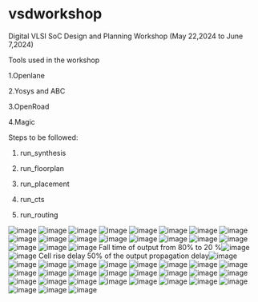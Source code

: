 # vsdworkshop
Digital VLSI SoC Design and Planning Workshop (May 22,2024 to June 7,2024)

Tools used in the workshop

1.Openlane

2.Yosys and ABC

3.OpenRoad

4.Magic


Steps to be followed:

1. run_synthesis

2. run_floorplan

3. run_placement

4. run_cts

5. run_routing

   
![image](https://github.com/radharamyaN/vsdworkshop/assets/170639364/31243732-ccc7-4840-94f7-30365a0e527b)
![image](https://github.com/radharamyaN/vsdworkshop/assets/170639364/e1bba034-ba60-4df2-ae87-2df00da7e8f5)
![image](https://github.com/radharamyaN/vsdworkshop/assets/170639364/08a243ad-d973-45a2-a469-01a6008fd405)
![image](https://github.com/radharamyaN/vsdworkshop/assets/170639364/4e4d911a-4d75-424b-8706-782413e44e53)
![image](https://github.com/radharamyaN/vsdworkshop/assets/170639364/498860db-a5c5-4644-94d7-150709fd946c)
![image](https://github.com/radharamyaN/vsdworkshop/assets/170639364/66232883-cac2-4fcb-9410-1dad61075776)
![image](https://github.com/radharamyaN/vsdworkshop/assets/170639364/947c2884-f402-4dd1-9cb4-c8c600ca419b)
![image](https://github.com/radharamyaN/vsdworkshop/assets/170639364/55c93193-b2ed-4b20-a118-8fc49b251f33)
![image](https://github.com/radharamyaN/vsdworkshop/assets/170639364/f2383213-ab95-4f50-8f9d-9a35adc21bee)
![image](https://github.com/radharamyaN/vsdworkshop/assets/170639364/16340dba-9f3b-4a17-adc6-32ec6fd7127b)
![image](https://github.com/radharamyaN/vsdworkshop/assets/170639364/fddb5078-6435-4a38-9907-4f5e0236351d)
![image](https://github.com/radharamyaN/vsdworkshop/assets/170639364/37c37970-06c2-4cb4-beee-ed2427c1dcb7)
![image](https://github.com/radharamyaN/vsdworkshop/assets/170639364/0eb8b83e-04db-466d-aafc-8f31fdc9d6d4)
![image](https://github.com/radharamyaN/vsdworkshop/assets/170639364/bc609ed1-de46-46f9-84ee-d8fdadc42534)
![image](https://github.com/radharamyaN/vsdworkshop/assets/170639364/e0e48d44-0174-4b87-8a9b-eb80300e7348)
![image](https://github.com/radharamyaN/vsdworkshop/assets/170639364/516a488a-a6c8-45f5-986a-1dc732f9cfab)
![image](https://github.com/radharamyaN/vsdworkshop/assets/170639364/35002baa-bc3c-4c23-8e7d-c7ff21137d25)
![image](https://github.com/radharamyaN/vsdworkshop/assets/170639364/4c26fc38-5ec8-4548-a4c4-fd8119d47df8)
![image](https://github.com/radharamyaN/vsdworkshop/assets/170639364/a2a64f80-6456-48e9-83ca-a28b99e0c095)
Fall time of output from 80% to 20 %![image](https://github.com/radharamyaN/vsdworkshop/assets/170639364/0006338d-b241-427f-bef7-1be3a3548783)
![image](https://github.com/radharamyaN/vsdworkshop/assets/170639364/4e310689-ee78-4b03-88e1-e012ec3c8642)
Cell rise  delay 50% of the output propagation delay![image](https://github.com/radharamyaN/vsdworkshop/assets/170639364/f678f9ef-98dc-43df-a34e-3271e7ce1f76)
![image](https://github.com/radharamyaN/vsdworkshop/assets/170639364/4bcf5bb0-aee6-4418-bfe8-e803334b9c2a)
![image](https://github.com/radharamyaN/vsdworkshop/assets/170639364/2c07e354-c210-4b83-92c3-1b72130adb67)
![image](https://github.com/radharamyaN/vsdworkshop/assets/170639364/c7d67552-b5c8-4e90-8a80-3a551f07bfed)
![image](https://github.com/radharamyaN/vsdworkshop/assets/170639364/9c217d33-57f0-40c1-81e0-32d84a97484b)
![image](https://github.com/radharamyaN/vsdworkshop/assets/170639364/e977936f-a892-4703-8c75-b7c526f8b7c7)
![image](https://github.com/radharamyaN/vsdworkshop/assets/170639364/dd9f4e1d-89a0-4e40-a95c-3ac08ed1bfe8)
![image](https://github.com/radharamyaN/vsdworkshop/assets/170639364/359dc8ab-c0b5-4330-a4a8-7bc1b53c193d)
![image](https://github.com/radharamyaN/vsdworkshop/assets/170639364/ad76cabb-9755-407c-8ba7-5ce0ada77cf2)
![image](https://github.com/radharamyaN/vsdworkshop/assets/170639364/00869726-6850-4648-8827-cee4e85be58c)
![image](https://github.com/radharamyaN/vsdworkshop/assets/170639364/cc974fa1-2c37-4c68-b36f-ec844c2b8462)
![image](https://github.com/radharamyaN/vsdworkshop/assets/170639364/4fceab43-31d9-4ece-988b-03196fc69bda)
![image](https://github.com/radharamyaN/vsdworkshop/assets/170639364/558aab4f-500f-4022-b159-753ee95b6053)
![image](https://github.com/radharamyaN/vsdworkshop/assets/170639364/c4b7d9c1-ffbb-4cd0-abbe-3592aeb04849)
![image](https://github.com/radharamyaN/vsdworkshop/assets/170639364/c7737f23-c6cd-4094-ab05-1681788b9abb)
![image](https://github.com/radharamyaN/vsdworkshop/assets/170639364/8346afdb-b64f-44b5-9d15-746986471c7e)
![image](https://github.com/radharamyaN/vsdworkshop/assets/170639364/42c6f2f0-8c8a-48e0-aab4-834d17947f84)
![image](https://github.com/radharamyaN/vsdworkshop/assets/170639364/d8907c51-f19e-4bbe-b32f-f8f886215c9e)
![image](https://github.com/radharamyaN/vsdworkshop/assets/170639364/bec208e0-09af-4c24-b8ec-7a1211026409)
![image](https://github.com/radharamyaN/vsdworkshop/assets/170639364/9346cc6f-0f9a-4941-971f-99e41b6c96c4)
![image](https://github.com/radharamyaN/vsdworkshop/assets/170639364/5553db4d-b9a1-4a87-a844-3d8fe06281f5)
![image](https://github.com/radharamyaN/vsdworkshop/assets/170639364/1996b3c2-50ef-456a-a2c3-9d8e5e6fac80)
![image](https://github.com/radharamyaN/vsdworkshop/assets/170639364/2492f2c1-1de3-43a5-8bab-5ae038d29a22)
![image](https://github.com/radharamyaN/vsdworkshop/assets/170639364/4c792e87-0098-4311-b812-614b2d13ac86)
![image](https://github.com/radharamyaN/vsdworkshop/assets/170639364/10e9e4e2-04c5-4008-a4b7-0b21a71a1f01)
![image](https://github.com/radharamyaN/vsdworkshop/assets/170639364/06f2ee3c-7e1a-4343-9607-e89f323378fe)
![image](https://github.com/radharamyaN/vsdworkshop/assets/170639364/fd832bee-7e93-4211-82a4-35ca6225ecd9)
![image](https://github.com/radharamyaN/vsdworkshop/assets/170639364/a8d13671-79ae-47ca-8373-50b1b2562483)
